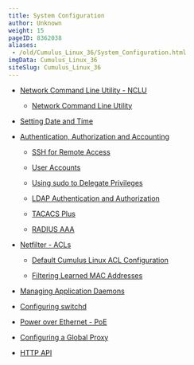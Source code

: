 ```yaml
---
title: System Configuration
author: Unknown
weight: 15
pageID: 8362038
aliases:
 - /old/Cumulus_Linux_36/System_Configuration.html
imgData: Cumulus_Linux_36
siteSlug: Cumulus_Linux_36
---
```

  - [Network Command Line Utility -
    NCLU](/old/Cumulus_Linux_36/Network_Command_Line_Utility_-_NCLU.html)
    
      - [Network Command Line
        Utility](/old/Cumulus_Linux_36/Network_Command_Line_Utility.html)

  - [Setting Date and
    Time](/old/Cumulus_Linux_36/Setting_Date_and_Time.html)

  - [Authentication, Authorization and
    Accounting](/old/Cumulus_Linux_36/Authentication,_Authorization_and_Accounting.html)
    
      - [SSH for Remote
        Access](/old/Cumulus_Linux_36/SSH_for_Remote_Access.html)
    
      - [User Accounts](/old/Cumulus_Linux_36/User_Accounts.html)
    
      - [Using sudo to Delegate
        Privileges](/old/Cumulus_Linux_36/Using_sudo_to_Delegate_Privileges.html)
    
      - [LDAP Authentication and
        Authorization](/old/Cumulus_Linux_36/LDAP_Authentication_and_Authorization.html)
    
      - [TACACS Plus](/old/Cumulus_Linux_36/TACACS_Plus.html)
    
      - [RADIUS AAA](/old/Cumulus_Linux_36/RADIUS_AAA.html)

  - [Netfilter - ACLs](/old/Cumulus_Linux_36/Netfilter_-_ACLs.html)
    
      - [Default Cumulus Linux ACL
        Configuration](/old/Cumulus_Linux_36/Default_Cumulus_Linux_ACL_Configuration.html)
    
      - [Filtering Learned MAC
        Addresses](/old/Cumulus_Linux_36/Filtering_Learned_MAC_Addresses.html)

  - [Managing Application
    Daemons](/old/Cumulus_Linux_36/Managing_Application_Daemons.html)

  - [Configuring
    switchd](/old/Cumulus_Linux_36/Configuring_switchd.html)

  - [Power over Ethernet -
    PoE](/old/Cumulus_Linux_36/Power_over_Ethernet_-_PoE.html)

  - [Configuring a Global
    Proxy](/old/Cumulus_Linux_36/Configuring_a_Global_Proxy.html)

  - [HTTP API](/old/Cumulus_Linux_36/HTTP_API.html)
